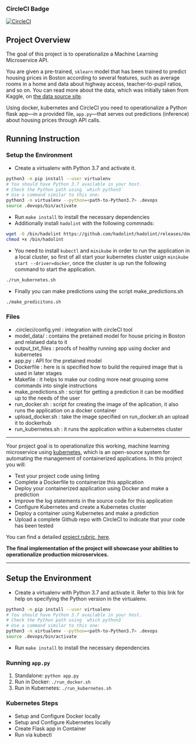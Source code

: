 ### CircleCI Badge
[![CircleCI](https://circleci.com/gh/chuquikun/project-ml-microservices-kubernetes.svg?style=svg)](https://app.circleci.com/pipelines/github/chuquikun/project-ml-microservices-kubernetes?branch=main)

## Project Overview

The goal of this project is to operationalize a Machine Learning Microservice API. 

You are given a pre-trained, `sklearn` model that has been trained to predict housing prices in Boston according to several features, such as average rooms in a home and data about highway access, teacher-to-pupil ratios, and so on. You can read more about the data, which was initially taken from Kaggle, on [the data source site](https://www.kaggle.com/c/boston-housing). 

Using docker, kubernetes and CircleCI you need to  operationalize a Python flask app—in a provided file, `app.py`—that serves out predictions (inference) about housing prices through API calls.

## Running Instruction

### Setup the Environment

* Create a virtualenv with Python 3.7 and activate it. 

```bash
python3 -m pip install --user virtualenv
# You should have Python 3.7 available in your host. 
# Check the Python path using `which python3`
# Use a command similar to this one:
python3 -m virtualenv --python=<path-to-Python3.7> .devops
source .devops/bin/activate
```
* Run `make install` to install the necessary dependencies
* Additionally install `hadolint` with the following commnads:

```bash
wget -O /bin/hadolint https://github.com/hadolint/hadolint/releases/download/v1.16.3/hadolint-Linux-x86_64 &&\
chmod +x /bin/hadolint
```

* You need to install `kubectl` and `minikube` in order to run the application in a local cluster, so first of all
start your kubernetes cluster usign `minikube start --driver=docker`, once the cluster is up run the following command to start the application.

```bash
./run_kubernetes.sh
```

* Finally you can make predictions using the script make_predictions.sh

```bash
./make_predicitons.sh
```

### Files

* .circleci/config.yml : integration with circleCI tool  
* model_data/ : contains the pretained model for house pricing in Boston and relataed data to it
* output_txt_files : proofs of healthy running app using docker and kubernetes
* app.py : API for the pretained model
* Dockerfile : here is is specified how to build the required image that is used in later stages
* Makefile : it helps to make our coding more neat grouping some commands into single instructions
* make_predictions.sh : script for getting a prediction it can be modified up to the needs of the user
* run_docker.sh :  script for creating the image of the aplication, it also runs the application on a docker container
* upload_docker.sh : take the image specified on run_docker.sh an upload it to dockerhub
* run_kubernetes.sh : it runs the application within a kubernetes cluster














************
Your project goal is to operationalize this working, machine learning microservice using [kubernetes](https://kubernetes.io/), which is an open-source system for automating the management of containerized applications. In this project you will:
* Test your project code using linting
* Complete a Dockerfile to containerize this application
* Deploy your containerized application using Docker and make a prediction
* Improve the log statements in the source code for this application
* Configure Kubernetes and create a Kubernetes cluster
* Deploy a container using Kubernetes and make a prediction
* Upload a complete Github repo with CircleCI to indicate that your code has been tested

You can find a detailed [project rubric, here](https://review.udacity.com/#!/rubrics/2576/view).

**The final implementation of the project will showcase your abilities to operationalize production microservices.**

---

## Setup the Environment

* Create a virtualenv with Python 3.7 and activate it. Refer to this link for help on specifying the Python version in the virtualenv. 
```bash
python3 -m pip install --user virtualenv
# You should have Python 3.7 available in your host. 
# Check the Python path using `which python3`
# Use a command similar to this one:
python3 -m virtualenv --python=<path-to-Python3.7> .devops
source .devops/bin/activate
```
* Run `make install` to install the necessary dependencies

### Running `app.py`

1. Standalone:  `python app.py`
2. Run in Docker:  `./run_docker.sh`
3. Run in Kubernetes:  `./run_kubernetes.sh`

### Kubernetes Steps

* Setup and Configure Docker locally
* Setup and Configure Kubernetes locally
* Create Flask app in Container
* Run via kubectl



